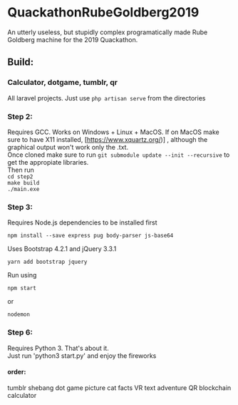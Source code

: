 # QuackathonRubeGoldberg2019
An utterly useless, but stupidly complex programatically made Rube Goldberg machine for the 2019 Quackathon.

## Build:
### Calculator, dotgame, tumblr, qr
All laravel projects. Just use `php artisan serve` from the directories

### Step 2: 
Requires GCC. Works on Windows + Linux + MacOS. If on MacOS make sure to have X11 installed, [https://www.xquartz.org/)] , although the graphical output won't work only the .txt.
<br />Once cloned make sure to run 
`git submodule update --init --recursive` to get the appropiate libraries.
<br />Then run<br />
`cd step2`<br />
`make build`<br />
`./main.exe`

### Step 3:
Requires Node.js dependencies to be installed first
```
npm install --save express pug body-parser js-base64
```

Uses Bootstrap 4.2.1 and jQuery 3.3.1
```
yarn add bootstrap jquery
```

Run using
```
npm start
```
or
```
nodemon
```

### Step 6:
Requires Python 3. That's about it.<br />
Just run 'python3 start.py' and enjoy the fireworks


#### order:
tumblr
shebang
dot game
picture
cat facts
VR
text adventure
QR
blockchain
calculator
 

